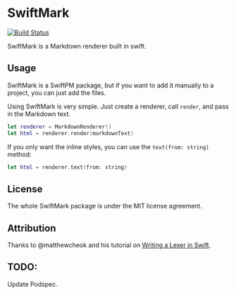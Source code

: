 # SwiftMark

[![Build Status](https://travis-ci.org/calebkleveter/SwiftMark.svg?branch=master)](https://travis-ci.org/calebkleveter/SwiftMark)

SwiftMark is a Markdown renderer built in swift.

## Usage

SwiftMark is a SwiftPM package, but if you want to add it manually to a project, you can just add the files.

Using SwiftMark is very simple. Just create a renderer, call `render`, and pass in the Markdown text.

```swift
let renderer = MarkdownRenderer()
let html = renderer.render(markdownText)
```
If you only want the inline styles, you can use the `text(from: string)` method:

```swift
let html = renderer.text(from: string)
```

## License

The whole SwiftMark package is under the MIT license agreement.

## Attribution

Thanks to @matthewcheok and his tutorial on [Writing a Lexer in Swift](http://blog.matthewcheok.com/writing-a-lexer-in-swift/).

## TODO:

Update Podspec.
